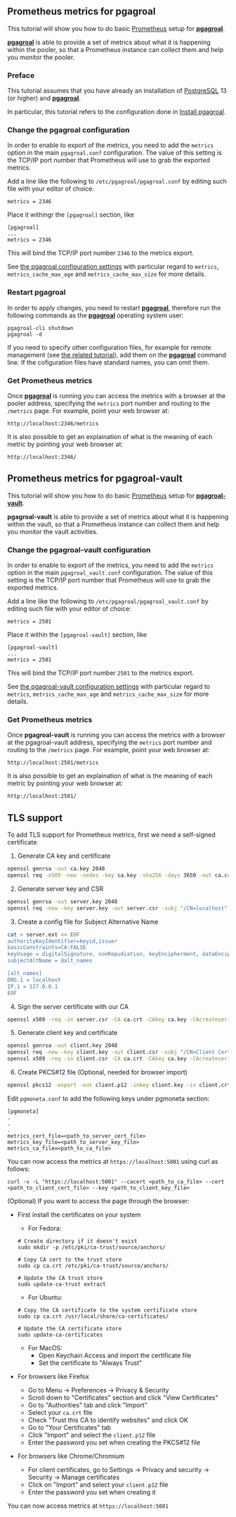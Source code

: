 ## Prometheus metrics for pgagroal

This tutorial will show you how to do basic  [Prometheus](https://prometheus.io/) setup  for [**pgagroal**](https://github.com/agroal/pgagroal).

[**pgagroal**](https://github.com/agroal/pgagroal) is able to provide a set of metrics about what it is happening within the pooler,
so that a Prometheus instance can collect them and help you monitor the pooler.

### Preface

This tutorial assumes that you have already an installation of [PostgreSQL](https://www.postgresql.org) 13 (or higher) and [**pgagroal**](https://github.com/agroal/pgagroal).

In particular, this tutorial refers to the configuration done in [Install pgagroal](https://github.com/agroal/pgagroal/blob/master/doc/tutorial/01_install.md).

### Change the pgagroal configuration

In order to enable to export of the metrics, you need to add the `metrics` option in the main `pgagroal.conf` configuration. The value of this setting is the TCP/IP port number that Prometheus will use to grab the exported metrics.

Add a line like the following to `/etc/pgagroal/pgagroal.conf` by editing such file with your editor of choice:

```
metrics = 2346
```

Place it withingr the `[pgagroal]` section, like

```
[pgagroal]
...
metrics = 2346
```

This will bind the TCP/IP port number `2346` to the metrics export.

See [the pgagroal configuration settings](https://github.com/agroal/pgagroal/blob/master/doc/CONFIGURATION.md#pgagroal) with particular regard to `metrics`, `metrics_cache_max_age` and `metrics_cache_max_size` for more details.

### Restart pgagroal

In order to apply changes, you need to restart [**pgagroal**](https://github.com/agroal/pgagroal), therefore run the following commands
as the [**pgagroal**](https://github.com/agroal/pgagroal) operating system user:

```
pgagroal-cli shutdown
pgagroal -d
```

If you need to specify other configuration files, for example for remote management (see [the related tutorial](https://github.com/agroal/pgagroal/blob/master/doc/tutorial/03_remote_management.md)), add them on the [**pgagroal**](https://github.com/agroal/pgagroal) command line.
If the cofiguration files have standard names, you can omit them.

### Get Prometheus metrics

Once [**pgagroal**](https://github.com/agroal/pgagroal) is running you can access the metrics with a browser at the pooler address, specifying the `metrics` port number and routing to the `/metrics` page. For example, point your web browser at:

```
http://localhost:2346/metrics
```

It is also possible to get an explaination of what is the meaning of each metric by pointing your web browser at:

```
http://localhost:2346/
```

## Prometheus metrics for pgagroal-vault

This tutorial will show you how to do basic  [Prometheus](https://prometheus.io/) setup  for [**pgagroal-vault**](https://github.com/agroal/pgagroal).

**pgagroal-vault** is able to provide a set of metrics about what it is happening within the vault, so that a Prometheus instance can collect them and help you monitor the vault activities.

### Change the pgagroal-vault configuration

In order to enable to export of the metrics, you need to add the `metrics` option in the main `pgagroal_vault.conf` configuration. The value of this setting is the TCP/IP port number that Prometheus will use to grab the exported metrics.

Add a line like the following to `/etc/pgagroal/pgagroal_vault.conf` by editing such file with your editor of choice:

```
metrics = 2501
```

Place it within the `[pgagroal-vault]` section, like

```
[pgagroal-vault]
...
metrics = 2501
```

This will bind the TCP/IP port number `2501` to the metrics export.

See [the pgagroal-vault configuration settings](https://github.com/agroal/pgagroal/blob/master/doc/VAULT.md#pgagroal-vault) with particular regard to `metrics`, `metrics_cache_max_age` and `metrics_cache_max_size` for more details.

### Get Prometheus metrics

Once **pgagroal-vault** is running you can access the metrics with a browser at the pgagroal-vault address, specifying the `metrics` port number and routing to the `/metrics` page. For example, point your web browser at:

```
http://localhost:2501/metrics
```

It is also possible to get an explaination of what is the meaning of each metric by pointing your web browser at:

```
http://localhost:2501/
```

## TLS support
To add TLS support for Prometheus metrics, first we need a self-signed certificate.
1. Generate CA key and certificate
```bash
openssl genrsa -out ca.key 2048
openssl req -x509 -new -nodes -key ca.key -sha256 -days 3650 -out ca.crt -subj "/CN=My Local CA"
```

2. Generate server key and CSR
```bash
openssl genrsa -out server.key 2048
openssl req -new -key server.key -out server.csr -subj "/CN=localhost"
```

3. Create a config file for Subject Alternative Name
```bash
cat > server.ext << EOF
authorityKeyIdentifier=keyid,issuer
basicConstraints=CA:FALSE
keyUsage = digitalSignature, nonRepudiation, keyEncipherment, dataEncipherment
subjectAltName = @alt_names

[alt_names]
DNS.1 = localhost
IP.1 = 127.0.0.1
EOF
```

4. Sign the server certificate with our CA
```bash
openssl x509 -req -in server.csr -CA ca.crt -CAkey ca.key -CAcreateserial -out server.crt -days 3650 -sha256 -extfile server.ext
```

5. Generate client key and certificate
```bash
openssl genrsa -out client.key 2048
openssl req -new -key client.key -out client.csr -subj "/CN=Client Certificate"
openssl x509 -req -in client.csr -CA ca.crt -CAkey ca.key -CAcreateserial -out client.crt -days 3650 -sha256
```

6. Create PKCS#12 file (Optional, needed for browser import)
```bash
openssl pkcs12 -export -out client.p12 -inkey client.key -in client.crt -certfile ca.crt -passout pass:<your_password>
```

Edit `pgmoneta.conf` to add the following keys under pgmoneta section:
```
[pgmoneta]
.
.
.
metrics_cert_file=<path_to_server_cert_file>
metrics_key_file=<path_to_server_key_file>
metrics_ca_file=<path_to_ca_file>
```

You can now access the metrics at `https://localhost:5001` using curl as follows:
```
curl -v -L "https://localhost:5001" --cacert <path_to_ca_file> --cert <path_to_client_cert_file> --key <path_to_client_key_file>
```

(Optional) If you want to access the page through the browser:
- First install the certificates on your system
    - For Fedora:
    ```
    # Create directory if it doesn't exist
    sudo mkdir -p /etc/pki/ca-trust/source/anchors/

    # Copy CA cert to the trust store
    sudo cp ca.crt /etc/pki/ca-trust/source/anchors/

    # Update the CA trust store
    sudo update-ca-trust extract
    ```

    - For Ubuntu:
    ```
    # Copy the CA certificate to the system certificate store
    sudo cp ca.crt /usr/local/share/ca-certificates/

    # Update the CA certificate store
    sudo update-ca-certificates
    ```

    - For MacOS:
        - Open Keychain Access and import the certificate file
        - Set the certificate to "Always Trust"

- For browsers like Firefox
    - Go to Menu → Preferences → Privacy & Security
    - Scroll down to "Certificates" section and click "View Certificates"
    - Go to "Authorities" tab and click "Import"
    - Select your `ca.crt` file
    - Check "Trust this CA to identify websites" and click OK
    - Go to "Your Certificates" tab
    - Click "Import" and select the `client.p12` file
    - Enter the password you set when creating the PKCS#12 file

- For browsers like Chrome/Chromium
    - For client certificates, go to Settings → Privacy and security → Security → Manage certificates
    - Click on "Import" and select your `client.p12` file
    - Enter the password you set when creating it

You can now access metrics at `https://localhost:5001`